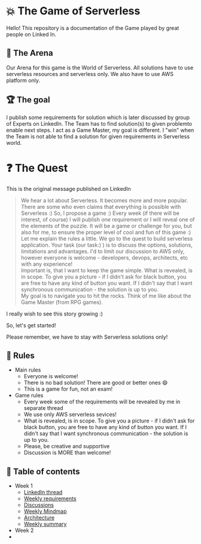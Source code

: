 # :boom: The Game of Serverless

Hello! This repository is a documentation of the Game played by great people on Linked In.

## :circus_tent: The Arena

Our Arena for this game is the World of Serverless. All solutions have to use serverless resources and serverless only. We also have to use AWS platform only.

## :trophy: The goal

I publish some requirements for solution which is later discussed by group of Experts on LinkedIn. The Team has to find solution(s) to given problemto enable next steps. I act as a Game Master, my goal is different. I "win" when the Team is not able to find a solution for given requirements in Serverless world.

# :question: The Quest

This is the original message published on LinkedIn

>We hear a lot about Serverless. It becomes more and more popular. There are some who even claims that everything is possible with Serverless :) So, I propose a game :) Every week (if there will be interest, of course) I will publish one requirement or I will reveal one of the elements of the puzzle. It will be a game or challenge for you, but also for me, to ensure the proper level of cool and fun of this game :)  
Let me explain the rules a little. We go to the quest to build serverless application. Your task (our task:) ) is to discuss the options, solutions, limitations and advantages. I'd to limit our discussion to AWS only, however everyone is welcome - developers, devops, architects, etc with any experience!  
Important is, that I want to keep the game simple. What is revealed, is in scope. To give you a picture - if I didn't ask for black button, you are free to have any kind of button you want. If I didn't say that I want synchronous communication - the solution is up to you.  
My goal is to navigate you to hit the rocks. Think of me like about the Game Master (from RPG games).

I really wish to see this story growing :)

So, let's get started!

Please remember, we have to stay with Serverless solutions only!

## :scroll: Rules

* Main rules
  * Everyone is welcome!
  * There is no bad solution! There are good or better ones :smile:
  * This is a game for fun, not an exam!
* Game rules
  * Every week some of the requirements will be revealed by me in separate thread
  * We use only AWS serverless sevices!
  * What is revealed, is in scope. To give you a picture - if I didn't ask for black button, you are free to have any kind of button you want. If I didn't say that I want synchronous communication - the solution is up to you.
  * Please, be creative and supportive
  * Discussion is MORE than welcome!

## :notebook_with_decorative_cover: Table of contents

* Week 1
  * [LinkedIn thread](week01/README.md#thread)
  * [Weekly requirements]()
  * [Discussions]()
  * [Weekly Mindmap]()
  * [Architecture]()
  * [Weekly summary]()
* Week 2
* 